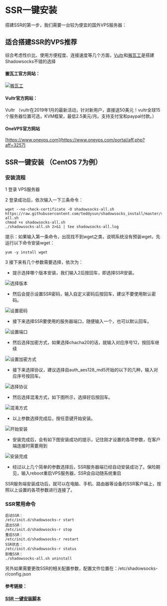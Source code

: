 # SSR一键安装

搭建SSR的第一步，我们需要一台较为便宜的国外VPS服务器：

## 适合搭建SSR的VPS推荐

综合考虑性价比、使用方便程度、连接速度等几个方面，[Vultr](https://www.vultr.com/?ref=7236384)和[搬瓦工](https://bandwagonhost.com/aff.php?aff=19935)是搭建Shadowsocks不错的选择

#### 搬瓦工官方网站：

[![&#x642C;&#x74E6;&#x5DE5;](https://ssr.tools/wp-content/uploads/Banwagonhost.png)](https://bandwagonhost.com/aff.php?aff=19935)

#### Vultr官方网站：

Vultr （vultr在2019年1月的最新活动，针对新用户，直接送50美元！vultr全球15个服务器位置可选，KVM框架，最低2.5美元/月。支持支付宝和paypal付款。）

#### OneVPS官方网站

[https://www.onevps.com](https://www.onevps.com/portal/aff.php?aff=3257)

## SSR一键安装 （CentOS 7为例）

### 安装流程

1 登录 VPS服务器

2 登录成功后，依次输入一下三条命令：

```text
wget --no-check-certificate -O shadowsocks-all.sh https://raw.githubusercontent.com/teddysun/shadowsocks_install/master/shadowsocks-all.sh
chmod +x shadowsocks-all.sh
./shadowsocks-all.sh 2>&1 | tee shadowsocks-all.log
```

提示：如果输入第一条命令，出现找不到wget之类，说明系统没有预装wget，先运行以下命令安装wget：

```text
yum -y install wget
```

3 接下来有几个参数需要选择，依次为：

* 提示选择哪个版本安装，我们输入2后按回车，即选择SSR安装。

![&#x9009;&#x62E9;&#x7248;&#x672C;](https://ssr.tools/wp-content/uploads/2018-07-12_154217.jpg)

* 然后会提示设置SSR密码，输入自定义密码后按回车，建议不要使用默认密码。

![&#x8BBE;&#x7F6E;&#x5BC6;&#x7801;](https://ssr.tools/wp-content/uploads/2018-07-12_154332.jpg)

* 接下来选择SSR要使用的服务器端口，随便输入一个，也可以默认回车。

![&#x8BBE;&#x7F6E;&#x7AEF;&#x53E3;](https://ssr.tools/wp-content/uploads/2018-07-12_154422.jpg)

* 然后选择加密方式，如果选择chacha20的话，就输入对应序号12，按回车继续

![&#x8BBE;&#x7F6E;&#x52A0;&#x5BC6;&#x65B9;&#x5F0F;](https://ssr.tools/wp-content/uploads/2018-07-12_154549.jpg)

* 接下来选择协议，建议选择自auth\_aes128\_md5开始的以下的几种，输入对应序号按回车。

![&#x9009;&#x62E9;&#x534F;&#x8BAE;](https://ssr.tools/wp-content/uploads/2018-07-12_154640.jpg)

* 然后选择混淆方式，如下图所示，选择好后按回车。

![&#x6DF7;&#x6DC6;&#x65B9;&#x5F0F;](https://ssr.tools/wp-content/uploads/2018-07-12_154714.jpg)

* 以上参数选择完成后，按任意键开始安装。

![&#x5F00;&#x59CB;&#x5B89;&#x88C5;](https://ssr.tools/wp-content/uploads/2018-07-12_154823.jpg)

* 安装完成后，会有如下图安装成功的提示，记住刚才设置的各项参数，在客户端连接时需要用到

![&#x5B89;&#x88C5;&#x5B8C;&#x6210;](https://ssr.tools/wp-content/uploads/2018-07-12_155328.jpg)

* 经过以上几个简单的参数选择后，SSR服务器端已经自动安装成功了。保险期见，输入reboot重启VPS服务器，SSR会自动随系统重启

SSR服务端安装成功后，就可以在电脑、手机、路由器等设备的SSR客户端上，按照以上设置的各项参数进行连接了。

### SSR常用命令

```text
启动SSR：
/etc/init.d/shadowsocks-r start
退出SSR：
/etc/init.d/shadowsocks-r stop
重启SSR：
/etc/init.d/shadowsocks-r restart
SSR状态：
/etc/init.d/shadowsocks-r status
卸载SSR：
./shadowsocks-all.sh uninstall
```

另外如果需要更改SSR的相关配置参数，配置文件位置在：/etc/shadowsocks-r/config.json

#### 参考链接：

#### [SSR 一键安装脚本](https://ssr.tools/31)

